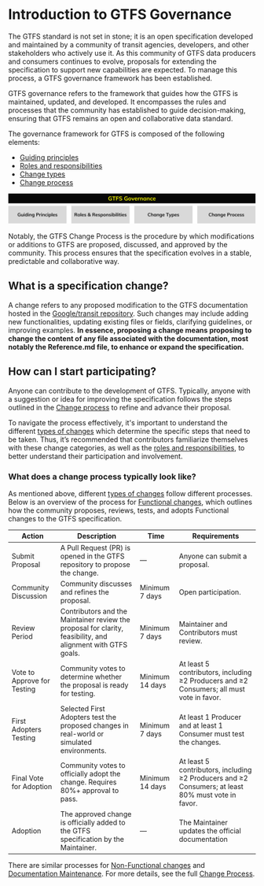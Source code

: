 # Introduction to GTFS Governance

The GTFS standard is not set in stone; it is an open specification developed and maintained by a community of transit agencies, developers, and other stakeholders who actively use it. As this community of GTFS data producers and consumers continues to evolve, proposals for extending the specification to support new capabilities are expected. To manage this process, a GTFS governance framework has been established.

GTFS governance refers to the framework that guides how the GTFS is maintained, updated, and developed. It encompasses the rules and processes that the community has established to guide decision-making, ensuring that GTFS remains an open and collaborative data standard.

The governance framework for GTFS is composed of the following elements:

* [Guiding principles](guiding-principles.md)  
* [Roles and responsibilities](roles.md)  
* [Change types](change-types.md)
* [Change process](change-process.md)

![](assets/governance-intro.svg)

Notably, the GTFS Change Process is the procedure by which modifications or additions to GTFS are proposed, discussed, and approved by the community. This process ensures that the specification evolves in a stable, predictable and collaborative way.

## What is a specification change?

A change refers to any proposed modification to the GTFS documentation hosted in the [Google/transit repository](https://github.com/google/transit). Such changes may include adding new functionalities, updating existing files or fields, clarifying guidelines, or improving examples. **In essence, proposing a change means proposing to change the content of any file associated with the documentation, most notably the Reference.md file, to enhance or expand the specification.**

## How can I start participating?

Anyone can contribute to the development of GTFS. Typically, anyone with a suggestion or idea for improving the specification follows the steps outlined in the [Change process](change-process.md) to refine and advance their proposal.

To navigate the process effectively, it's important to understand the different [types of changes](change-types.md) which determine the specific steps that need to be taken. Thus, it’s recommended that contributors familiarize themselves with these change categories, as well as the [roles and responsibilities](roles.md), to better understand their participation and involvement.

### What does a change process typically look like?

As mentioned above, different [types of changes](change-types.md) follow different processes. Below is an overview of the process for [Functional changes](change-types.md/#functional-changes), which outlines how the community proposes, reviews, tests, and adopts Functional changes to the GTFS specification.

| Action                      | Description                                                                                                  | Time            | Requirements                                                                                       |
| --------------------------- | ------------------------------------------------------------------------------------------------------------ | --------------- | -------------------------------------------------------------------------------------------------- |
| Submit Proposal             | A Pull Request (PR) is opened in the GTFS repository to propose the change.                                  | —               | Anyone can submit a proposal.                                                                      |
| Community Discussion        | Community discusses and refines the proposal.                                                                | Minimum 7 days  | Open participation.                                                                                |
| Review Period               | Contributors and the Maintainer review the proposal for clarity, feasibility, and alignment with GTFS goals. | Minimum 7 days  | Maintainer and Contributors must review.                                                           |
| Vote to Approve for Testing | Community votes to determine whether the proposal is ready for testing.                                      | Minimum 14 days | At least 5 contributors, including ≥2 Producers and ≥2 Consumers; all must vote in favor.          |
| First Adopters Testing      | Selected First Adopters test the proposed changes in real-world or simulated environments.                   | Minimum 7 days  | At least 1 Producer and at least 1 Consumer must test the changes.                                 |
| Final Vote for Adoption     | Community votes to officially adopt the change. Requires 80%+ approval to pass.                              | Minimum 14 days | At least 5 contributors, including ≥2 Producers and ≥2 Consumers; at least 80% must vote in favor. |
| Adoption                    | The approved change is officially added to the GTFS specification by the Maintainer.                         | —               | The Maintainer updates the official documentation                                                  |


There are similar processes for [Non-Functional changes](change-types.md/#non-functional-changes) and [Documentation Maintenance](change-types.md/#documentation-maintenance). For more details, see the full [Change Process](change-process.md).
